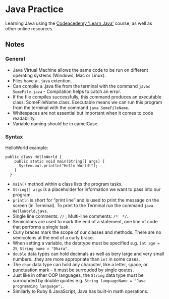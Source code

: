 # Java Practice 

Learning Java using the [Codeacedemy 'Learn Java'](https://www.codecademy.com/learn/learn-java) course, as well as other online resources. 

## Notes

### General 

- Java Virtual Machine allows the same code to be run on different operating systems (Windows, Mac or Linux). 
- Files have a ```.java``` extention. 
- Can compile a .java file from the terminal with the command ```javac SomeFile.java``` - Compilation helps to catch an error. 
- If the file compiles successfully, this command produces an executable class: SomeFileName.class. Executable means we can run this program from the terminal with the command ```java SomeFileName```.
- Whitespaces are not essential but important when it comes to code readability. 
- Variable naming should be in camelCase.

### Syntax

HelloWorld example:
```
public class HelloWorld {
    public static void main(String[] args) {
      System.out.println("Hello World!");
    }
  }
```
- ```main()``` method within a class lists the program tasks.
- ```String[] args``` is a placeholder for information we want to pass into our program.
- ```println``` is short for “print line” and is used to print the message on the screen (in Terminal). To print to the Terminal run the command ```java HelloWorld.java```. 
- Single line comments: ```//``` ; Multi-line comments: ```/*  */```.
- Semicolons are used to mark the end of a statement, one line of code that performs a single task.
- Curly braces mark the scope of our classes and methods. There are no semicolons at the end of a curly brace.   
- When setting a variable, the datatype must be specified e.g. ```int age = 25```, ```String name = "Dhara"```. 
- ```double``` data types can hold decimals as well as bery large and very small numbers...they are more appropriate than ```int``` in some cases.
- The ```char``` data type can hold any character, like a letter, space, or punctuation mark - it must be surrouded by single qoutes.
- Just like in other OOP languages, the ```String``` data type must be surrounded by double quotes e.g. ```String languageName = "Java programming language";```.
- Similarly to Ruby & JavaScript, Java has built-in math operations. 
